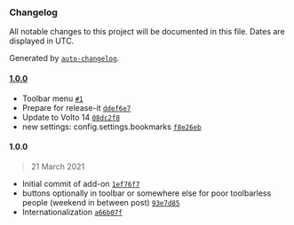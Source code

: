 ### Changelog

All notable changes to this project will be documented in this file. Dates are displayed in UTC.

Generated by [`auto-changelog`](https://github.com/CookPete/auto-changelog).

#### [1.0.0](https://github.com/collective/volto-bookmarks/compare/1.0.0...1.0.0)

- Toolbar menu [`#1`](https://github.com/collective/volto-bookmarks/pull/1)
- Prepare for release-it [`ddef6e7`](https://github.com/collective/volto-bookmarks/commit/ddef6e744a9143c8f485fb2ebf9307c982387908)
- Update to Volto 14 [`08dc2f8`](https://github.com/collective/volto-bookmarks/commit/08dc2f83b3b0ddce90dd7125a6be15289ac5e961)
- new settings: config.settings.bookmarks [`f8e26eb`](https://github.com/collective/volto-bookmarks/commit/f8e26eb0e02e21e58d96db196d38bcb75e715202)

#### 1.0.0

> 21 March 2021

- Initial commit of add-on [`1ef76f7`](https://github.com/collective/volto-bookmarks/commit/1ef76f78ceb7836b656fca1c56fef536975969b2)
- buttons optionally in toolbar or somewhere else for poor toolbarless people (weekend in between post) [`93e7d85`](https://github.com/collective/volto-bookmarks/commit/93e7d8525de0c8a5d485129ec3cc6ae4141f4f8e)
- Internationalization [`a66b07f`](https://github.com/collective/volto-bookmarks/commit/a66b07f04c73593261912d913714318bcc2b7432)
